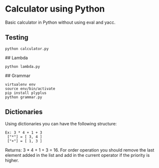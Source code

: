 # Calculator using Python

Basic calculator in Python without using eval and yacc.

## Testing
```
python calculator.py
```

## Lambda
```
python lambda.py
```

## Grammar
```
virtualenv env
source env/bin/activate
pip install plyplus
python grammar.py
``` 

## Dictionaries

Using dictionaries you can have the following structure:

```
Ex: 3 * 4 + 1 + 3
 ["*"] = [ 3, 4 ]
 ["+"] = [ 1, 3 ]
```

Returns: 3 * 4 + 1 + 3 = 16. For order operation you should remove the last element added in the list and add in the current operator if the priority is higher.
